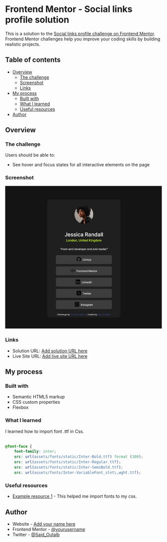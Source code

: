# Frontend Mentor - Social links profile solution

This is a solution to the [Social links profile challenge on Frontend Mentor](https://www.frontendmentor.io/challenges/social-links-profile-UG32l9m6dQ). Frontend Mentor challenges help you improve your coding skills by building realistic projects. 

## Table of contents

- [Overview](#overview)
  - [The challenge](#the-challenge)
  - [Screenshot](#screenshot)
  - [Links](#links)
- [My process](#my-process)
  - [Built with](#built-with)
  - [What I learned](#what-i-learned)
  - [Useful resources](#useful-resources)
- [Author](#author)

## Overview

### The challenge

Users should be able to:

- See hover and focus states for all interactive elements on the page

### Screenshot

![](./design/Screenshot%202024-04-04%20at%2016-14-12%20Frontend%20Mentor%20Social%20links%20profile.png)



### Links

- Solution URL: [Add solution URL here](https://your-solution-url.com)
- Live Site URL: [Add live site URL here](https://your-live-site-url.com)

## My process

### Built with

- Semantic HTML5 markup
- CSS custom properties
- Flexbox


### What I learned
I learned how to import font .ttf in Css.
```css

@font-face {
    font-family: inter;
    src: url(assets/fonts/static/Inter-Bold.ttf) format (100);
    src: url(assets/fonts/static/Inter-Regular.ttf);
    src: url(assets/fonts/static/Inter-SemiBold.ttf);
    src: url(assets/fonts/Inter-VariableFont_slnt\,wght.ttf);
```




### Useful resources

- [Example resource 1](https://www.youtube.com/watch?v=4yiJyHAn9EI&ab_channel=MainlyWebStuff) - This helped me import fonts to my css.



## Author

- Website - [Add your name here](https://www.your-site.com)
- Frontend Mentor - [@yourusername](https://www.frontendmentor.io/profile/yourusername)
- Twitter - [@Said_Outalb](https://twitter.com/Said_Outalb)


